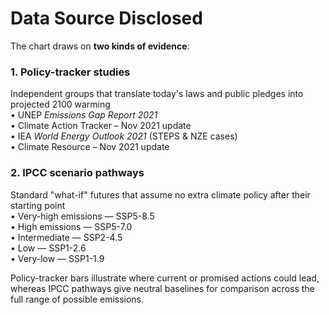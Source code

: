 # Data Source Disclosed

The chart draws on **two kinds of evidence**:

### 1. Policy-tracker studies  
Independent groups that translate today's laws and public pledges into projected 2100 warming  
• UNEP *Emissions Gap Report 2021*  
• Climate Action Tracker – Nov 2021 update  
• IEA *World Energy Outlook 2021* (STEPS & NZE cases)  
• Climate Resource – Nov 2021 update  

### 2. IPCC scenario pathways  
Standard "what-if" futures that assume no extra climate policy after their starting point  
• Very-high emissions — SSP5-8.5  
• High emissions — SSP5-7.0  
• Intermediate — SSP2-4.5  
• Low — SSP1-2.6  
• Very-low — SSP1-1.9  

Policy-tracker bars illustrate where current or promised actions could lead, whereas IPCC pathways give neutral baselines for comparison across the full range of possible emissions. 